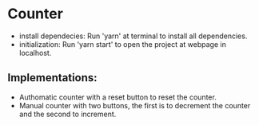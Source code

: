 # Counter

- install dependecies: Run 'yarn' at terminal to install all dependencies.
- initialization: Run 'yarn start' to open the project at webpage in localhost.


## Implementations:

- Authomatic counter with a reset button to reset the counter.
- Manual counter with two buttons, the first is to decrement the counter and the second to increment. 
